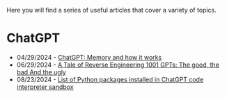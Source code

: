 Here you will find a series of useful articles that cover a variety of topics.

# ChatGPT

- 04/29/2024 - [ChatGPT: Memory and how it works](./chatgpt-bio-tool-and-memory/chatgpt-bio-and-memory.md)
- 06/29/2024 - [A Tale of Reverse Engineering 1001 GPTs: The good, the bad And the ugly](./recon2024-bigbadugly/README.md)
- 08/23/2024 - [List of Python packages installed in ChatGPT code interpreter sandbox](./chatgpt-sandbox/chatgpt-code-python-pkglist-08232024.md)

